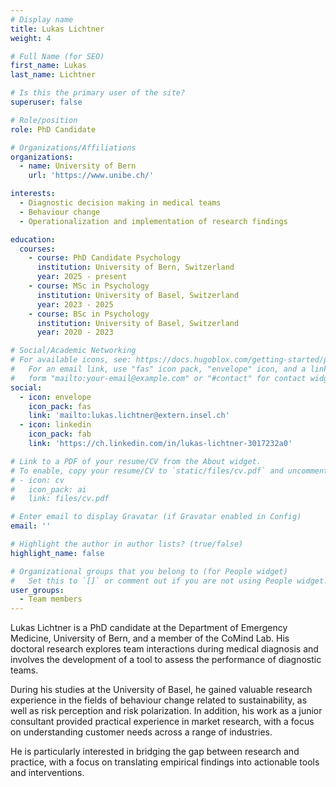 ```yaml
---
# Display name
title: Lukas Lichtner
weight: 4

# Full Name (for SEO)
first_name: Lukas
last_name: Lichtner

# Is this the primary user of the site?
superuser: false

# Role/position
role: PhD Candidate

# Organizations/Affiliations
organizations:
  - name: University of Bern
    url: 'https://www.unibe.ch/'

interests:
  - Diagnostic decision making in medical teams
  - Behaviour change
  - Operationalization and implementation of research findings

education:
  courses:
    - course: PhD Candidate Psychology
      institution: University of Bern, Switzerland
      year: 2025 - present
    - course: MSc in Psychology
      institution: University of Basel, Switzerland
      year: 2023 - 2025
    - course: BSc in Psychology
      institution: University of Basel, Switzerland
      year: 2020 - 2023

# Social/Academic Networking
# For available icons, see: https://docs.hugoblox.com/getting-started/page-builder/#icons
#   For an email link, use "fas" icon pack, "envelope" icon, and a link in the
#   form "mailto:your-email@example.com" or "#contact" for contact widget.
social:
  - icon: envelope
    icon_pack: fas
    link: 'mailto:lukas.lichtner@extern.insel.ch'
  - icon: linkedin
    icon_pack: fab
    link: 'https://ch.linkedin.com/in/lukas-lichtner-3017232a0'

# Link to a PDF of your resume/CV from the About widget.
# To enable, copy your resume/CV to `static/files/cv.pdf` and uncomment the lines below.
# - icon: cv
#   icon_pack: ai
#   link: files/cv.pdf

# Enter email to display Gravatar (if Gravatar enabled in Config)
email: ''

# Highlight the author in author lists? (true/false)
highlight_name: false

# Organizational groups that you belong to (for People widget)
#   Set this to `[]` or comment out if you are not using People widget.
user_groups:
  - Team members
---
```

Lukas Lichtner is a PhD candidate at the Department of Emergency Medicine, University of Bern, and a member of the CoMind Lab. His doctoral research explores team interactions during medical diagnosis and involves the development of a tool to assess the performance of diagnostic teams.

During his studies at the University of Basel, he gained valuable research experience in the fields of behaviour change related to sustainability, as well as risk perception and risk polarization. In addition, his work as a junior consultant provided practical experience in market research, with a focus on understanding customer needs across a range of industries.

He is particularly interested in bridging the gap between research and practice, with a focus on translating empirical findings into actionable tools and interventions.

